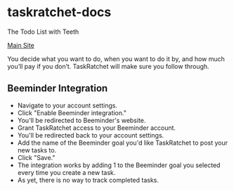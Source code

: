 # taskratchet-docs
The Todo List with Teeth

[Main Site](https://taskratchet.com)

You decide what you want to do, when you want to do it by, and how much you’ll pay if you don’t. TaskRatchet will make sure you follow through.

## Beeminder Integration

- Navigate to your account settings.
- Click "Enable Beeminder integration."
- You'll be redirected to Beeminder's website.
- Grant TaskRatchet access to your Beeminder account.
- You'll be redirected back to your account settings.
- Add the name of the Beeminder goal you'd like TaskRatchet to post your new tasks to.
- Click "Save."
- The integration works by adding 1 to the Beeminder goal you selected every time you create a new task.
- As yet, there is no way to track completed tasks.
